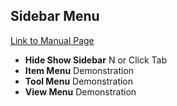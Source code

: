 ## Sidebar Menu

[Link to Manual Page](https://docs.blender.org/manual/en/latest/interface/window_system/regions.html#sidebar)

- **Hide Show Sidebar** N or Click Tab
- **Item Menu** Demonstration
- **Tool Menu** Demonstration
- **View Menu** Demonstration
